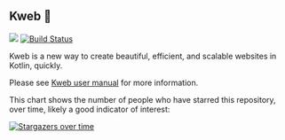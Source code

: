 ## Kweb 🦆

[![](https://jitpack.io/v/kwebio/kweb-core.svg)](https://jitpack.io/#kwebio/kweb-core) [![Build Status](https://github.com/kwebio/kweb-core/workflows/tests/badge.svg?branch=master)](https://github.com/kwebio/kweb-core/actions?query=branch%3Amaster+workflow%3Atests)

Kweb is a new way to create beautiful, efficient, and scalable websites in Kotlin, quickly.

Please see [Kweb user manual](http://docs.kweb.io/) for more information.

This chart shows the number of people who have starred this repository, over time, likely a good indicator of interest:

[![Stargazers over time](https://starchart.cc/kwebio/kweb-core.svg)](https://starchart.cc/kwebio/kweb-core)
